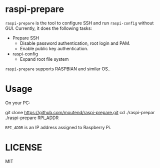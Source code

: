 raspi-prepare
==============


`raspi-prepare` is the tool to configure SSH
and run `raspi-config` without GUI.
Currently, it does the following tasks:

* Prepare SSH
  * Disable password authentication, root login and PAM.
  * Enable public key authentication.
* raspi-config
  * Expand root file system

`raspi-prepare` supports RASPBIAN and similar OS..



# Usage

On your PC:

   git clone https://github.com/moutend/raspi-prepare.git
   cd ./raspi-prepar
   ./raspi-prepare RPI_ADDR

`RPI_ADDR` is an IP address assigned to Raspberry Pi.



# LICENSE

MIT
